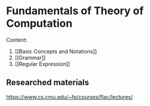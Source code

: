 # Fundamentals of Theory of Computation

Content:
1. [[Basic Concepts and Notations]]
2. [[Grammar]]
3. [[Regular Expression]]

## Researched materials

https://www.cs.cmu.edu/~fp/courses/flac/lectures/